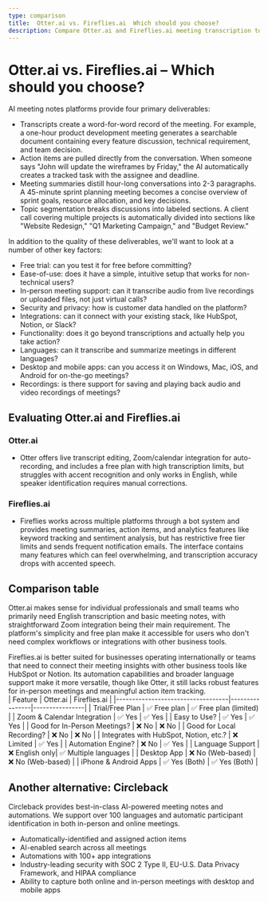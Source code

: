 ```yaml
---
type: comparison
title:  Otter.ai vs. Fireflies.ai  Which should you choose?
description: Compare Otter.ai and Fireflies.ai meeting transcription tools, explore their key features, pricing, and discover Circleback as an alternative solution for your needs.
---
```


# Otter.ai vs. Fireflies.ai – Which should you choose?  
AI meeting notes platforms provide four primary deliverables:  
  
* Transcripts create a word-for-word record of the meeting. For example, a one-hour product development meeting generates a searchable document containing every feature discussion, technical requirement, and team decision.  
* Action items are pulled directly from the conversation. When someone says "John will update the wireframes by Friday," the AI automatically creates a tracked task with the assignee and deadline.  
* Meeting summaries distill hour-long conversations into 2-3 paragraphs. A 45-minute sprint planning meeting becomes a concise overview of sprint goals, resource allocation, and key decisions.  
* Topic segmentation breaks discussions into labeled sections. A client call covering multiple projects is automatically divided into sections like "Website Redesign," "Q1 Marketing Campaign," and "Budget Review."  
  
In addition to the quality of these deliverables, we'll want to look at a number of other key factors:  
  
* Free trial: can you test it for free before committing?  
* Ease-of-use: does it have a simple, intuitive setup that works for non-technical users?  
* In-person meeting support: can it transcribe audio from live recordings or uploaded files, not just virtual calls?  
* Security and privacy: how is customer data handled on the platform?  
* Integrations: can it connect with your existing stack, like HubSpot, Notion, or Slack?  
* Functionality: does it go beyond transcriptions and actually help you take action?  
* Languages: can it transcribe and summarize meetings in different languages?  
* Desktop and mobile apps: can you access it on Windows, Mac, iOS, and Android for on-the-go meetings?  
* Recordings: is there support for saving and playing back audio and video recordings of meetings?    
## Evaluating Otter.ai and Fireflies.ai  
### Otter.ai
* Otter offers live transcript editing, Zoom/calendar integration for auto-recording, and includes a free plan with high transcription limits, but struggles with accent recognition and only works in English, while speaker identification requires manual corrections.

### Fireflies.ai
* Fireflies works across multiple platforms through a bot system and provides meeting summaries, action items, and analytics features like keyword tracking and sentiment analysis, but has restrictive free tier limits and sends frequent notification emails. The interface contains many features which can feel overwhelming, and transcription accuracy drops with accented speech.  
## Comparison table    
Otter.ai makes sense for individual professionals and small teams who primarily need English transcription and basic meeting notes, with straightforward Zoom integration being their main requirement. The platform's simplicity and free plan make it accessible for users who don't need complex workflows or integrations with other business tools.

Fireflies.ai is better suited for businesses operating internationally or teams that need to connect their meeting insights with other business tools like HubSpot or Notion. Its automation capabilities and broader language support make it more versatile, though like Otter, it still lacks robust features for in-person meetings and meaningful action item tracking.  
| Feature                           | Otter.ai       | Fireflies.ai   |
|-----------------------------------|----------------|----------------|
| Trial/Free Plan                   | ✅ Free plan   | ✅ Free plan (limited) |
| Zoom & Calendar Integration       | ✅ Yes         | ✅ Yes          |
| Easy to Use?                      | ✅ Yes         | ✅ Yes          |
| Good for In-Person Meetings?      | ❌ No          | ❌ No           |
| Good for Local Recording?         | ❌ No          | ❌ No           |
| Integrates with HubSpot, Notion, etc.? | ❌ Limited  | ✅ Yes          |
| Automation Engine?                | ❌ No          | ✅ Yes          |
| Language Support                  | ❌ English only| ✅ Multiple languages |
| Desktop App                       | ❌ No (Web-based) | ❌ No (Web-based) |
| iPhone & Android Apps             | ✅ Yes (Both)  | ✅ Yes (Both)   |  
## Another alternative: Circleback  
Circleback provides best-in-class AI-powered meeting notes and automations. We support over 100 languages and automatic participant identification in both in-person and online meetings.  
  
* Automatically-identified and assigned action items  
* AI-enabled search across all meetings  
* Automations with 100+ app integrations  
* Industry-leading security with SOC 2 Type II, EU-U.S. Data Privacy Framework, and HIPAA compliance  
* Ability to capture both online and in-person meetings with desktop and mobile apps  